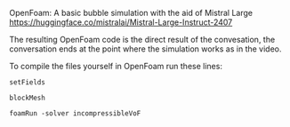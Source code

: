 OpenFoam:
A basic bubble simulation with the aid of Mistral Large https://huggingface.co/mistralai/Mistral-Large-Instruct-2407

The resulting OpenFoam code is the direct result of the convesation, the conversation ends at the point where the simulation works as in the video.

To compile the files yourself in OpenFoam run these lines:

```
setFields

blockMesh

foamRun -solver incompressibleVoF
```
